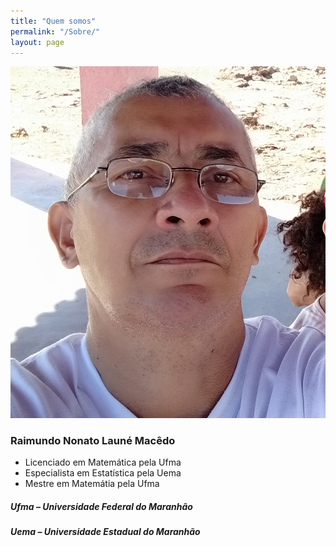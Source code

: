 ```yaml
---
title: "Quem somos"
permalink: "/Sobre/"
layout: page
---
```


<img class="avatar__image-10" src="/assets/images/eu-2021.jpg" /> 

### Raimundo Nonato Launé Macêdo 

  * Licenciado em Matemática pela Ufma
  * Especialista em Estatística pela Uema
  * Mestre em Matemátia pela Ufma

##### Ufma – Universidade Federal do Maranhão
##### Uema – Universidade Estadual do Maranhão

